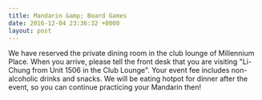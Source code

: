 ```yaml
---
title: Mandarin &amp; Board Games
date: 2016-12-04 23:36:32 +0000
layout: post
---
```


We have reserved the private dining room in the club lounge of Millennium Place. When you arrive, please tell the front desk that you are visiting "Li-Chung from Unit 1506 in the Club Lounge". Your event fee includes non-alcoholic drinks and snacks. We will be eating hotpot for dinner after the event, so you can continue practicing your Mandarin then!